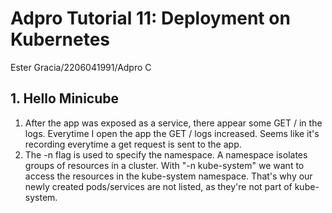# Adpro Tutorial 11: Deployment on Kubernetes 
Ester Gracia/2206041991/Adpro C

## 1. Hello Minicube 
1. After the app was exposed as a service, there appear some GET / in the logs. Everytime I open the app the GET / logs increased. Seems like it's recording everytime a get request is sent to the app. 
2. The -n flag is used to specify the namespace. A namespace isolates groups of resources in a cluster. With "-n kube-system" we want to access the resources in the kube-system namespace. That's why our newly created pods/services are not listed, as they're not part of kube-system. 